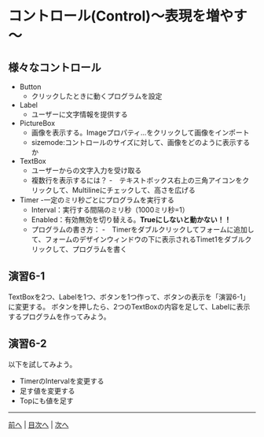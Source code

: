 # コントロール(Control)～表現を増やす～

## 様々なコントロール
- Button
  - クリックしたときに動くプログラムを設定
- Label
  - ユーザーに文字情報を提供する
- PictureBox
  - 画像を表示する。Imageプロパティ...をクリックして画像をインポート
  - sizemode:コントロールのサイズに対して、画像をどのように表示するか
- TextBox
  - ユーザーからの文字入力を受け取る
  - 複数行を表示するには？
    -　テキストボックス右上の三角アイコンをクリックして、Multilineにチェックして、高さを広げる
- Timer
  -一定のミリ秒ごとにプログラムを実行する
  - Interval：実行する間隔のミリ秒（1000ミリ秒=1）
  - Enabled：有効無効を切り替える。**Trueにしないと動かない！！**
  - プログラムの書き方：
    -　Timerをダブルクリックしてフォームに追加して、フォームのデザインウィンドウの下に表示されるTimet1をダブルクリックして、プログラムを書く

## 演習6-1
TextBoxを2つ、Labelを1つ、ボタンを1つ作って、ボタンの表示を「演習6-1」に変更する。
ボタンを押したら、2つのTextBoxの内容を足して、Labelに表示するプログラムを作ってみよう。

## 演習6-2
以下を試してみよう。

- TimerのIntervalを変更する
- 足す値を変更する
- Topにも値を足す

---

[前へ](05.md) | [目次へ](README.md#%E7%9B%AE%E6%AC%A1) | [次へ](07.md)
